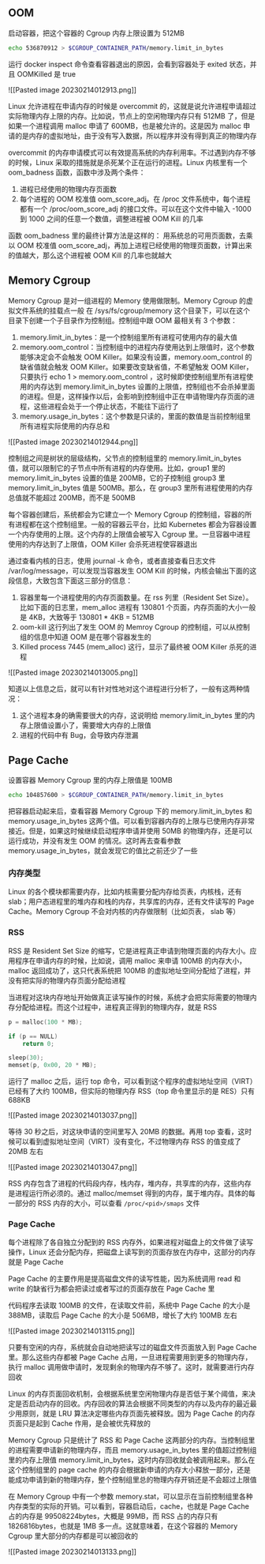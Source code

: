 ## OOM

启动容器，把这个容器的 Cgroup 内存上限设置为 512MB

```bash
echo 536870912 > $CGROUP_CONTAINER_PATH/memory.limit_in_bytes
```

运行 docker inspect 命令查看容器退出的原因，会看到容器处于 exited 状态，并且 OOMKilled 是 true

![[Pasted image 20230214012913.png]]

Linux 允许进程在申请内存的时候是 overcommit 的，这就是说允许进程申请超过实际物理内存上限的内存。比如说，节点上的空闲物理内存只有 512MB 了，但是如果一个进程调用 malloc 申请了 600MB，也是被允许的。这是因为 malloc 申请的是内存的虚拟地址，由于没有写入数据，所以程序并没有得到真正的物理内存

overcommit 的内存申请模式可以有效提高系统的内存利用率。不过遇到内存不够的时候，Linux 采取的措施就是杀死某个正在运行的进程。Linux 内核里有一个 oom_badness 函数，函数中涉及两个条件：
1. 进程已经使用的物理内存页面数
2. 每个进程的 OOM 校准值 oom_score_adj。在 /proc 文件系统中，每个进程都有一个 /proc/oom_score_adj 的接口文件。可以在这个文件中输入 -1000 到 1000 之间的任意一个数值，调整进程被 OOM Kill 的几率

函数 oom_badness 里的最终计算方法是这样的：
用系统总的可用页面数，去乘以 OOM 校准值 oom_score_adj，再加上进程已经使用的物理页面数，计算出来的值越大，那么这个进程被 OOM Kill 的几率也就越大

## Memory Cgroup

Memory Cgroup 是对一组进程的 Memory 使用做限制。Memory Cgroup 的虚拟文件系统的挂载点一般 在 /sys/fs/cgroup/memory 这个目录下，可以在这个目录下创建一个子目录作为控制组。控制组中跟 OOM 最相关有 3 个参数：
1. memory.limit_in_bytes：是一个控制组里所有进程可使用内存的最大值
2. memory.oom_control：当控制组中的进程内存使用达到上限值时，这个参数能够决定会不会触发 OOM Killer。如果没有设置，memory.oom_control 的缺省值就会触发 OOM Killer。如果要改变缺省值，不希望触发 OOM Killer，只要执行 echo 1 > memory.oom_control ，这时候即使控制组里所有进程使用的内存达到 memory.limit_in_bytes 设置的上限值，控制组也不会杀掉里面的进程。但是，这样操作以后，会影响到控制组中正在申请物理内存页面的进程，这些进程会处于一个停止状态，不能往下运行了
3. memory.usage_in_bytes：这个参数是只读的，里面的数值是当前控制组里所有进程实际使用的内存总和

![[Pasted image 20230214012944.png]]

控制组之间是树状的层级结构，父节点的控制组里的 memory.limit_in_bytes 值，就可以限制它的子节点中所有进程的内存使用。比如，group1 里的 memory.limit_in_bytes 设置的值是 200MB，它的子控制组 group3 里 memory.limit_in_bytes 值是 500MB。那么，在 group3 里所有进程使用的内存总值就不能超过 200MB，而不是 500MB

每个容器创建后，系统都会为它建立一个 Memory Cgroup 的控制组，容器的所有进程都在这个控制组里。一般的容器云平台，比如 Kubernetes 都会为容器设置一个内存使用的上限。这个内存的上限值会被写入 Cgroup 里。一旦容器中进程使用的内存达到了上限值，OOM Killer 会杀死进程使容器退出

通过查看内核的日志，使用 journal -k 命令，或者直接查看日志文件 /var/log/message，可以发现当容器发生 OOM Kill 的时候，内核会输出下面的这段信息，大致包含下面这三部分的信息：
1. 容器里每一个进程使用的内存页面数量。在 rss 列里（Resident Set Size）。比如下面的日志里，mem_alloc 进程有 130801 个页面，内存页面的大小一般是 4KB，大致等于 130801 * 4KB = 512MB
2. oom-kill 这行列出了发生 OOM 的 Memroy Cgroup 的控制组，可以从控制组的信息中知道 OOM 是在哪个容器发生的
3. Killed process 7445 (mem_alloc) 这行，显示了最终被 OOM Killer 杀死的进程

![[Pasted image 20230214013005.png]]

知道以上信息之后，就可以有针对性地对这个进程进行分析了，一般有这两种情况：
1. 这个进程本身的确需要很大的内存，这说明给 memory.limit_in_bytes 里的内存上限值设置小了，需要增大内存的上限值
2. 进程的代码中有 Bug，会导致内存泄漏

## Page Cache

设置容器 Memory Cgroup 里的内存上限值是 100MB

```bash
echo 104857600 > $CGROUP_CONTAINER_PATH/memory.limit_in_bytes
```

把容器启动起来后，查看容器 Memory Cgroup 下的 memory.limit_in_bytes 和 memory.usage_in_bytes 这两个值。可以看到容器内存的上限与已使用内存非常接近。但是，如果这时候继续启动程序申请并使用 50MB 的物理内存，还是可以运行成功，并没有发生 OOM 的情况。这时再去查看参数 memory.usage_in_bytes，就会发现它的值比之前还少了一些

### 内存类型

Linux 的各个模块都需要内存，比如内核需要分配内存给页表，内核栈，还有 slab；用户态进程里的堆内存和栈的内存，共享库的内存，还有文件读写的 Page Cache。Memory Cgroup 不会对内核的内存做限制（比如页表， slab 等）

### RSS

RSS 是 Resident Set Size 的缩写，它是进程真正申请到物理页面的内存大小。应用程序在申请内存的时候，比如说，调用 malloc 来申请 100MB 的内存大小，malloc 返回成功了，这只代表系统把 100MB 的虚拟地址空间分配给了进程，并没有把实际的物理内存页面分配给进程

当进程对这块内存地址开始做真正读写操作的时候，系统才会把实际需要的物理内存分配给进程。而这个过程中，进程真正得到的物理内存，就是 RSS

```c
p = malloc(100 * MB);

if (p == NULL)
    return 0;

sleep(30);
memset(p, 0x00, 20 * MB);
```

运行了 malloc 之后，运行 top 命令，可以看到这个程序的虚拟地址空间（VIRT）已经有了大约 100MB，但实际的物理内存 RSS（top 命令里显示的是 RES）只有 688KB

![[Pasted image 20230214013037.png]]

等待 30 秒之后，对这块申请的空间里写入 20MB 的数据。再用 top 查看，这时候可以看到虚拟地址空间（VIRT）没有变化，不过物理内存 RSS 的值变成了 20MB 左右

![[Pasted image 20230214013047.png]]

RSS 内存包含了进程的代码段内存，栈内存，堆内存，共享库的内存，这些内存是进程运行所必须的。通过 malloc/memset 得到的内存，属于堆内存。具体的每一部分的 RSS 内存的大小，可以查看 `/proc/<pid>/smaps` 文件

### Page Cache

每个进程除了各自独立分配到的 RSS 内存外，如果进程对磁盘上的文件做了读写操作，Linux 还会分配内存，把磁盘上读写到的页面存放在内存中，这部分的内存就是 Page Cache

Page Cache 的主要作用是提高磁盘文件的读写性能，因为系统调用 read 和 write 的缺省行为都会把读过或者写过的页面存放在 Page Cache 里

代码程序去读取 100MB 的文件，在读取文件前，系统中 Page Cache 的大小是 388MB，读取后 Page Cache 的大小是 506MB，增长了大约 100MB 左右

![[Pasted image 20230214013115.png]]

只要有空闲的内存，系统就会自动地把读写过的磁盘文件页面放入到 Page Cache 里。那么这些内存都被 Page Cache 占用，一旦进程需要用到更多的物理内存，执行 malloc 调用做申请时，发现剩余的物理内存不够了。这时，就需要进行内存回收

Linux 的内存页面回收机制，会根据系统里空闲物理内存是否低于某个阈值，来决定是否启动内存的回收。内存回收的算法会根据不同类型的内存以及内存的最近最少用原则，就是 LRU 算法决定哪些内存页面先被释放。因为 Page Cache 的内存页面只是起到 Cache 作用，是会被优先释放的

Memory Cgroup 只是统计了 RSS 和 Page Cache 这两部分的内存。当控制组里的进程需要申请新的物理内存，而且 memory.usage_in_bytes 里的值超过控制组里的内存上限值 memory.limit_in_bytes，这时内存回收就会被调用起来。那么在这个控制组里的 page cache 的内存会根据新申请的内存大小释放一部分，还是能成功申请到新的物理内存，整个控制组里总的物理内存开销还是不会超过上限值

在 Memory Cgroup 中有一个参数 memory.stat，可以显示在当前控制组里各种内存类型的实际的开销。可以看到，容器启动后，cache，也就是 Page Cache 占的内存是 99508224bytes，大概是 99MB，而 RSS 占的内存只有 1826816bytes，也就是 1MB 多一点。这就意味着，在这个容器的 Memory Cgroup 里大部分的内存都是可以被回收的

![[Pasted image 20230214013133.png]]

